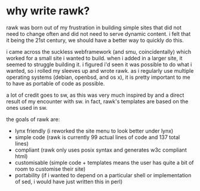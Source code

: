 why write rawk?
===============

rawk was born out of my frustration in building simple sites that did not 
need to change often and did not need to serve dynamic content. i felt that
it being the 21st century, we should have a better way to quickly do this.

i came across the suckless webframework (and smu, coincidentally) which 
worked for a small site i wanted to build. when i added in a larger site,
it seemed to struggle building it. i figured i'd seen it was possible to do
what i wanted, so i rolled my sleeves up and wrote rawk. as i regularly use
multiple operating systems (debian, openbsd, and os x), it is pretty important
to me to have as portable of code as possible.

a lot of credit goes to sw, as this was very much inspired by and a direct
result of my encounter with sw. in fact, rawk's templates are based on the
ones used in sw.

the goals of rawk are:
* lynx friendly (i reworked the site menu to look better under lynx)
* simple code (rawk is currently 99 actual lines of code and 137 total lines)
* compliant (rawk only uses posix syntax and generates w3c compliant html)
* customisable (simple code + templates means the user has quite a bit of room
to customise their site)
* portability (if i wanted to depend on a particular shell or implementation of
sed, i would have just written this in perl)


